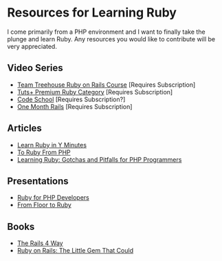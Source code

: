 # Resources for Learning Ruby

I come primarily from a PHP environment and I want to finally take the plunge and learn Ruby. Any resources you would like to contribute will be very appreciated.

## Video Series
* [Team Treehouse Ruby on Rails Course](http://teamtreehouse.com/learning-adventures/learn-ruby-on-rails) [Requires Subscription]
* [Tuts+ Premium Ruby Category](https://tutsplus.com/courses/?q=true&filter_topic=46) [Requires Subscription]
* [Code School](http://www.codeschool.com/paths/ruby) [Requires Subscription?]
* [One Month Rails](https://onemonthrails.com/) [Requires Subscription]

## Articles
* [Learn Ruby in Y Minutes](http://learnxinyminutes.com/docs/ruby/ )
* [To Ruby From PHP](http://www.ruby-lang.org/en/documentation/ruby-from-other-languages/to-ruby-from-php/)
* [Learning Ruby: Gotchas and Pitfalls for PHP Programmers
](http://lars-tesmer.com/blog/2011/09/13/learning-ruby-gotchas-and-pitfalls-for-php-programmers/)


## Presentations
* [Ruby for PHP Developers](https://speakerdeck.com/eolexe/ruby-for-php-developers)
* [From Floor to Ruby](https://speakerdeck.com/kierangraham/from-floor-to-ruby)

## Books
* [The Rails 4 Way](https://leanpub.com/tr4w)
* [Ruby on Rails: The Little Gem That Could](https://leanpub.com/Ruby-on-Rails-The-little-Gem-that-Could)
